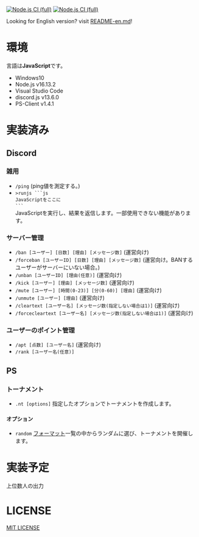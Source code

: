 [![Node.js CI (full)](https://github.com/Dirain1700/rankbot/actions/workflows/node.js.yml/badge.svg?branch=main&event=push)](https://github.com/Dirain1700/rankbot/actions/workflows/node.js.yml) [![Node.js CI (full)](https://github.com/Dirain1700/rankbot/actions/workflows/node.js.yml/badge.svg?branch=dev&event=push)](https://github.com/Dirain1700/rankbot/actions/workflows/node.js.yml)


Looking for English version? visit [README-en.md](./README-en.md)!

# 環境
言語は<b>JavaScript</b>です。
- Windows10
- Node.js v16.13.2
- Visual Studio Code
- discord.js v13.6.0
- PS-Client v1.4.1

# 実装済み

## Discord
### 雑用

- `/ping` (ping値を測定する。)
- `>runjs ```js ` <br> `JavaScriptをここに` <br> ` ``` ` <br >JavaScriptを実行し、結果を返信します。一部使用できない機能があります。


### サーバー管理

- `/ban [ユーザー] [日数] [理由] [メッセージ数]` (運営向け)
- `/forceban [ユーザーID] [日数] [理由] [メッセージ数]` (運営向け。BANするユーザーがサーバーにいない場合。)
- `/unban [ユーザーID] [理由(任意)]` (運営向け)
- `/kick [ユーザー] [理由] [メッセージ数]` (運営向け)
- `/mute [ユーザー] [時間(0-23)] [分(0-60)] [理由]` (運営向け)
- `/unmute [ユーザー] [理由]` (運営向け)
- `/cleartext [ユーザー名] [メッセージ数(指定しない場合は1)]` (運営向け)
- `/forcecleartext [ユーザー名] [メッセージ数(指定しない場合は1)]` (運営向け)


### ユーザーのポイント管理

- `/apt [点数] [ユーザー名]` (運営向け)<br />
- `/rank [ユーザー名(任意)]`

## PS
### トーナメント

- `.nt [options]` 指定したオプションでトーナメントを作成します。
#### オプション
- `random` [フォーマット](./showdown/tour/formatnames.js)一覧の中からランダムに選び、トーナメントを開催します。
# 実装予定

上位数人の出力

# LICENSE

[MIT LICENSE](./LICENSE)
